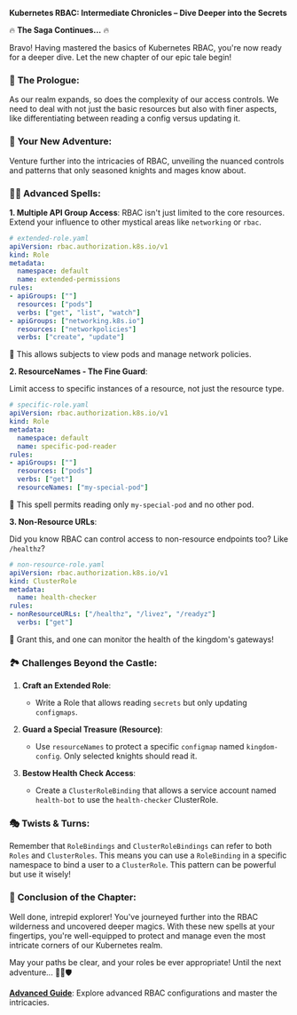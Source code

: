 **Kubernetes RBAC: Intermediate Chronicles – Dive Deeper into the Secrets**

🔥 **The Saga Continues...** 🔥

Bravo! Having mastered the basics of Kubernetes RBAC, you're now ready for a deeper dive. Let the new chapter of our epic tale begin!

### 📜 **The Prologue**:

As our realm expands, so does the complexity of our access controls. We need to deal with not just the basic resources but also with finer aspects, like differentiating between reading a config versus updating it.

### 🌌 **Your New Adventure**:

Venture further into the intricacies of RBAC, unveiling the nuanced controls and patterns that only seasoned knights and mages know about.

### 🧙‍♂️ **Advanced Spells**:

**1. Multiple API Group Access**:
RBAC isn't just limited to the core resources. Extend your influence to other mystical areas like `networking` or `rbac`.

```yaml
# extended-role.yaml
apiVersion: rbac.authorization.k8s.io/v1
kind: Role
metadata:
  namespace: default
  name: extended-permissions
rules:
- apiGroups: [""]
  resources: ["pods"]
  verbs: ["get", "list", "watch"]
- apiGroups: ["networking.k8s.io"]
  resources: ["networkpolicies"]
  verbs: ["create", "update"]
```

📖 This allows subjects to view pods and manage network policies.

**2. ResourceNames - The Fine Guard**:

Limit access to specific instances of a resource, not just the resource type.

```yaml
# specific-role.yaml
apiVersion: rbac.authorization.k8s.io/v1
kind: Role
metadata:
  namespace: default
  name: specific-pod-reader
rules:
- apiGroups: [""]
  resources: ["pods"]
  verbs: ["get"]
  resourceNames: ["my-special-pod"]
```

📖 This spell permits reading only `my-special-pod` and no other pod.

**3. Non-Resource URLs**:

Did you know RBAC can control access to non-resource endpoints too? Like `/healthz`?

```yaml
# non-resource-role.yaml
apiVersion: rbac.authorization.k8s.io/v1
kind: ClusterRole
metadata:
  name: health-checker
rules:
- nonResourceURLs: ["/healthz", "/livez", "/readyz"]
  verbs: ["get"]
```

📖 Grant this, and one can monitor the health of the kingdom's gateways!

### 🏞 **Challenges Beyond the Castle**:

1. **Craft an Extended Role**:
   - Write a Role that allows reading `secrets` but only updating `configmaps`.

2. **Guard a Special Treasure (Resource)**:
   - Use `resourceNames` to protect a specific `configmap` named `kingdom-config`. Only selected knights should read it.

3. **Bestow Health Check Access**:
   - Create a `ClusterRoleBinding` that allows a service account named `health-bot` to use the `health-checker` ClusterRole.

### 🎭 **Twists & Turns**:

Remember that `RoleBindings` and `ClusterRoleBindings` can refer to both `Roles` and `ClusterRoles`. This means you can use a `RoleBinding` in a specific namespace to bind a user to a `ClusterRole`. This pattern can be powerful but use it wisely!

### 🌟 **Conclusion of the Chapter**:

Well done, intrepid explorer! You've journeyed further into the RBAC wilderness and uncovered deeper magics. With these new spells at your fingertips, you're well-equipped to protect and manage even the most intricate corners of our Kubernetes realm.

May your paths be clear, and your roles be ever appropriate! Until the next adventure... 🌌🔮🛡

[**Advanced Guide**](./rbac/advanced.md): Explore advanced RBAC configurations and master the intricacies.